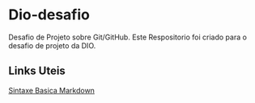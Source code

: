 # Dio-desafio
Desafio de Projeto sobre Git/GitHub.
Este Respositorio foi criado para o desafio de projeto da DIO.

## Links Uteis

[Sintaxe Basica Markdown](https://www.markdownguide.org/basic-syntax/)

